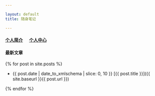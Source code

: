 ```yaml
---

layout: default
title: 随身笔记

---
```


#### [个人简介]({{site.baseurl}}/info) &nbsp;&nbsp;&nbsp;&nbsp; [个人中心]({{site.baseurl}}/search)

#### 最新文章

{% for post in site.posts %}

+ {{ post.date | date_to_xmlschema | slice: 0, 10 }} [{{ post.title }}]({{ site.baseurl }}{{ post.url }})

{% endfor %}


